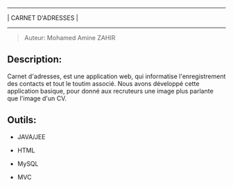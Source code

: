 ***********************
|  CARNET D'ADRESSES  |
***********************


>Auteur: Mohamed Amine ZAHIR


Description: 
------------
Carnet d'adresses, est une application web, qui informatise l'enregistrement des contacts et tout le toutim associé. Nous avons développé cette application basique, pour donné aux recruteurs une image plus parlante que l'image d'un CV.


Outils:
-------
 * JAVA/JEE
 * HTML
 * MySQL

 * MVC